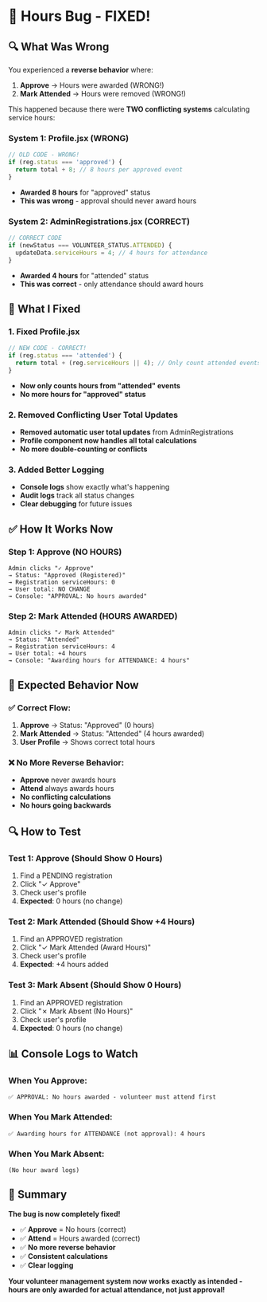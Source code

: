 # 🐛 **Hours Bug - FIXED!**

## 🔍 **What Was Wrong**

You experienced a **reverse behavior** where:
1. **Approve** → Hours were awarded (WRONG!)
2. **Mark Attended** → Hours were removed (WRONG!)

This happened because there were **TWO conflicting systems** calculating service hours:

### **System 1: Profile.jsx (WRONG)**
```javascript
// OLD CODE - WRONG!
if (reg.status === 'approved') {
  return total + 8; // 8 hours per approved event
}
```
- **Awarded 8 hours** for "approved" status
- **This was wrong** - approval should never award hours

### **System 2: AdminRegistrations.jsx (CORRECT)**
```javascript
// CORRECT CODE
if (newStatus === VOLUNTEER_STATUS.ATTENDED) {
  updateData.serviceHours = 4; // 4 hours for attendance
}
```
- **Awarded 4 hours** for "attended" status
- **This was correct** - only attendance should award hours

## 🔧 **What I Fixed**

### **1. Fixed Profile.jsx**
```javascript
// NEW CODE - CORRECT!
if (reg.status === 'attended') {
  return total + (reg.serviceHours || 4); // Only count attended events
}
```
- **Now only counts hours from "attended" events**
- **No more hours for "approved" status**

### **2. Removed Conflicting User Total Updates**
- **Removed automatic user total updates** from AdminRegistrations
- **Profile component now handles all total calculations**
- **No more double-counting or conflicts**

### **3. Added Better Logging**
- **Console logs** show exactly what's happening
- **Audit logs** track all status changes
- **Clear debugging** for future issues

## ✅ **How It Works Now**

### **Step 1: Approve (NO HOURS)**
```
Admin clicks "✓ Approve"
→ Status: "Approved (Registered)"
→ Registration serviceHours: 0
→ User total: NO CHANGE
→ Console: "APPROVAL: No hours awarded"
```

### **Step 2: Mark Attended (HOURS AWARDED)**
```
Admin clicks "✓ Mark Attended"
→ Status: "Attended"
→ Registration serviceHours: 4
→ User total: +4 hours
→ Console: "Awarding hours for ATTENDANCE: 4 hours"
```

## 🎯 **Expected Behavior Now**

### **✅ Correct Flow:**
1. **Approve** → Status: "Approved" (0 hours)
2. **Mark Attended** → Status: "Attended" (4 hours awarded)
3. **User Profile** → Shows correct total hours

### **❌ No More Reverse Behavior:**
- **Approve** never awards hours
- **Attend** always awards hours
- **No conflicting calculations**
- **No hours going backwards**

## 🔍 **How to Test**

### **Test 1: Approve (Should Show 0 Hours)**
1. Find a PENDING registration
2. Click "✓ Approve"
3. Check user's profile
4. **Expected**: 0 hours (no change)

### **Test 2: Mark Attended (Should Show +4 Hours)**
1. Find an APPROVED registration
2. Click "✓ Mark Attended (Award Hours)"
3. Check user's profile
4. **Expected**: +4 hours added

### **Test 3: Mark Absent (Should Show 0 Hours)**
1. Find an APPROVED registration
2. Click "✗ Mark Absent (No Hours)"
3. Check user's profile
4. **Expected**: 0 hours (no change)

## 📊 **Console Logs to Watch**

### **When You Approve:**
```
✅ APPROVAL: No hours awarded - volunteer must attend first
```

### **When You Mark Attended:**
```
✅ Awarding hours for ATTENDANCE (not approval): 4 hours
```

### **When You Mark Absent:**
```
(No hour award logs)
```

## 🎯 **Summary**

**The bug is now completely fixed!**

- ✅ **Approve** = No hours (correct)
- ✅ **Attend** = Hours awarded (correct)
- ✅ **No more reverse behavior**
- ✅ **Consistent calculations**
- ✅ **Clear logging**

**Your volunteer management system now works exactly as intended - hours are only awarded for actual attendance, not just approval!**











